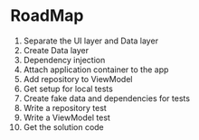 # RoadMap

1. Separate the UI layer and Data layer
1. Create Data layer
1. Dependency injection
1. Attach application container to the app
1. Add repository to ViewModel
1. Get setup for local tests
1. Create fake data and dependencies for tests
1. Write a repository test
1. Write a ViewModel test
1. Get the solution code
